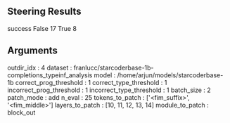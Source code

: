 ## Steering Results
success
False    17
True      8
## Arguments
outdir_idx : 4
dataset : franlucc/starcoderbase-1b-completions_typeinf_analysis
model : /home/arjun/models/starcoderbase-1b
correct_prog_threshold : 1
correct_type_threshold : 1
incorrect_prog_threshold : 1
incorrect_type_threshold : 1
batch_size : 2
patch_mode : add
n_eval : 25
tokens_to_patch : ['<fim_suffix>', '<fim_middle>']
layers_to_patch : [10, 11, 12, 13, 14]
module_to_patch : block_out
